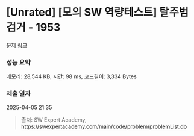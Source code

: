 # [Unrated] [모의 SW 역량테스트] 탈주범 검거 - 1953 

[문제 링크](https://swexpertacademy.com/main/code/problem/problemDetail.do?contestProbId=AV5PpLlKAQ4DFAUq) 

### 성능 요약

메모리: 28,544 KB, 시간: 98 ms, 코드길이: 3,334 Bytes

### 제출 일자

2025-04-05 21:35



> 출처: SW Expert Academy, https://swexpertacademy.com/main/code/problem/problemList.do